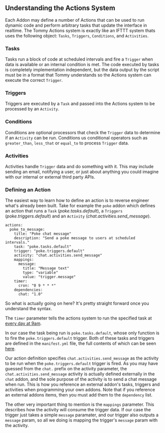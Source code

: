 ## Understanding the Actions System

Each Addon may define a number of Actions that can be used to run dynamic code and perform arbitrary tasks that update the interface in realtime. The Tommy Actions system is exactly like an IFTTT system thats uses the following object: `Tasks`, `Triggers`, `Conditions`, and `Activities`.

<!--
[bark.js](https://github.com/tommyassociates/tommy_sdk/blob/master/addons/poke/1.0.0/tasks/bark.jj)
-->

### Tasks

Tasks run a block of code at scheduled intervals and fire a `Trigger` when data is available or an internal condition is met. The code executed by tasks is completely implementation independent, but the data output by the script must be in a format that Tommy understands so the Actions system can execute the correct `Trigger`.

### Triggers

Triggers are executed by a `Task` and passed into the Actions system to be processed by an `Activity`.

### Conditions

Conditions are optional processors that check the `Trigger` data to determine if an `Activity` can be run. Conditions us conditional operators such as `greater_than`, `less_that` or `equal_to` to process `Trigger` data.

### Activities

Activities handle `Trigger` data and do something with it. This may include sending an email, notifying a user, or just about anything you could imagine with our internal or external third party APIs.

### Defining an Action

The easiest way to learn how to define an action is to reverse engineer what's already been built. Take for example the `poke` addon which defines an action that runs a `Task` (_poke.tasks.default_), a `Triggers` (_poke.triggers.default_) and an `Activity` (_chat.activities.send_message_).

```
actions:
  poke_to_message:
    title: "Poke chat message"
    description: "Send a poke message to users at scheduled intervals."
    task: "poke.tasks.default"
    trigger: "poke.triggers.default"
    activity: "chat.activities.send_message"
    mappings:
      message:
        title: "Message text"
        type: "variable"
        value: "trigger.message"
    timer:
      cron: "0 9 * * *"
    dependencies:
      chat: "1.0"
```

So what is actually going on here? It's pretty straight forward once you understand the syntax.

The `timer` parameter tells the actions system to run the specified task at [every day at 9am](https://en.wikipedia.org/wiki/Cron).

In our case the task being run is `poke.tasks.default`, whose only function is to fire the `poke.triggers.default` trigger. Both of these tasks and triggers are defined in the `manifest.yml` file, the full contents of which can be seen [here](https://github.com/tommyassociates/tommy_sdk/blob/master/addons/poke/1.0.0/manifest.yml).

Our action definition specifies `chat.activities.send_message` as the activity to be run when the `poke.triggers.default` trigger is fired. As you may have guessed from the `chat.` prefix on the activity parameter, the `chat.activities.send_message` activity is actually defined externally in the `chat` addon, and the sole purpose of the activity is to send a chat message when run. This is how you reference an external addon's tasks, triggers and activities when programming your own addons. Note that if you reference an external addons items, then you must add them to the `dependency` list.

The other very important thing to mention is the `mappings` parameter. This describes how the activity will consume the trigger data. If our case the trigger just takes a simple `message` paramater, and our trigger also outputs a `message` param, so all we doing is mapping the trigger's `message` param with the activity.
